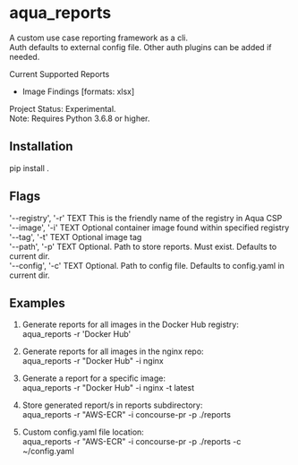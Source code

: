 aqua_reports
====

A custom use case reporting framework as a cli.<br/>
Auth defaults to external config file. Other auth plugins can be added if needed.

Current Supported Reports
* Image Findings [formats: xlsx]

Project Status: Experimental.<br/>
Note: Requires Python 3.6.8 or higher.

## Installation
pip install .


## Flags

'--registry', '-r' TEXT This is the friendly name of the registry in Aqua CSP<br/>
'--image', '-i' TEXT Optional container image found within specified registry<br/>
'--tag', '-t' TEXT Optional image tag<br/>
'--path', '-p' TEXT Optional. Path to store reports. Must exist. Defaults to current dir.<br/>
'--config', '-c' TEXT Optional. Path to config file. Defaults to config.yaml in current dir.

## Examples

1. Generate reports for all images in the Docker Hub registry:<br/>
   aqua_reports -r 'Docker Hub'

2. Generate reports for all images in the nginx repo:<br/>
   aqua_reports -r "Docker Hub" -i nginx
       
3. Generate a report for a specific image:<br/>
   aqua_reports -r "Docker Hub" -i nginx -t  latest
   
4. Store generated report/s in reports subdirectory:<br/>
   aqua_reports  -r "AWS-ECR" -i concourse-pr -p ./reports

5. Custom config.yaml file location:<br/>
   aqua_reports  -r "AWS-ECR" -i concourse-pr -p ./reports -c ~/config.yaml